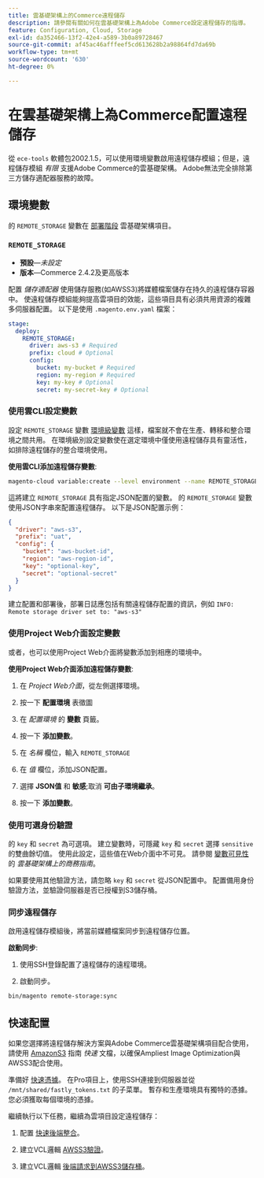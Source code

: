 ```yaml
---
title: 雲基礎架構上的Commerce遠程儲存
description: 請參閱有關如何在雲基礎架構上為Adobe Commerce設定遠程儲存的指導。
feature: Configuration, Cloud, Storage
exl-id: da352466-13f2-42e4-a589-3b0a89728467
source-git-commit: af45ac46afffeef5cd613628b2a98864fd7da69b
workflow-type: tm+mt
source-wordcount: '630'
ht-degree: 0%

---
```


# 在雲基礎架構上為Commerce配置遠程儲存

從 `ece-tools` 軟體包2002.1.5，可以使用環境變數啟用遠程儲存模組；但是，遠程儲存模組 _有限_ 支援Adobe Commerce的雲基礎架構。 Adobe無法完全排除第三方儲存適配器服務的故障。

## 環境變數

的 `REMOTE_STORAGE` 變數在 [部署階段](https://experienceleague.adobe.com/docs/commerce-cloud-service/user-guide/develop/deploy/process.html) 雲基礎架構項目。

### `REMOTE_STORAGE`

- **預設**—_未設定_
- **版本**—Commerce 2.4.2及更高版本

配置 _儲存適配器_ 使用儲存服務(如AWSS3)將媒體檔案儲存在持久的遠程儲存容器中。 使遠程儲存模組能夠提高雲項目的效能，這些項目具有必須共用資源的複雜多伺服器配置。 以下是使用 `.magento.env.yaml` 檔案：

```yaml
stage:
  deploy:
    REMOTE_STORAGE:
      driver: aws-s3 # Required
      prefix: cloud # Optional
      config:
        bucket: my-bucket # Required
        region: my-region # Required
        key: my-key # Optional
        secret: my-secret-key # Optional
```

### 使用雲CLI設定變數

設定 `REMOTE_STORAGE` 變數 [環境級變數](https://experienceleague.adobe.com/docs/commerce-cloud-service/user-guide/configure/env/variable-levels.html) 這樣，檔案就不會在生產、轉移和整合環境之間共用。 在環境級別設定變數使在選定環境中僅使用遠程儲存具有靈活性，如排除遠程儲存的整合環境使用。

**使用雲CLI添加遠程儲存變數**:

```bash
magento-cloud variable:create --level environment --name REMOTE_STORAGE --json true --inheritable false --value '{"driver":"aws-s3","prefix":"uat","config":{"bucket":"aws-bucket-id","region":"eu-west-1","key":"optional-key","secret":"optional-secret"}}'
```

這將建立 `REMOTE_STORAGE` 具有指定JSON配置的變數。 的 `REMOTE_STORAGE` 變數使用JSON字串來配置遠程儲存。 以下是JSON配置示例：

```json
{
  "driver": "aws-s3",
  "prefix": "uat",
  "config": {
    "bucket": "aws-bucket-id",
    "region": "aws-region-id",
    "key": "optional-key",
    "secret": "optional-secret"
  }
}
```

建立配置和部署後，部署日誌應包括有關遠程儲存配置的資訊，例如 `INFO: Remote storage driver set to: "aws-s3"`

### 使用Project Web介面設定變數

或者，也可以使用Project Web介面將變數添加到相應的環境中。

**使用Project Web介面添加遠程儲存變數**:

1. 在 _Project Web介面_，從左側選擇環境。

1. 按一下 **配置環境** 表徵圖

1. 在 _配置環境_ 的 **變數** 頁籤。

1. 按一下 **添加變數**。

1. 在 _名稱_ 欄位，輸入 `REMOTE_STORAGE`

1. 在 _值_ 欄位，添加JSON配置。

1. 選擇 **JSON值** 和 **敏感**;取消 **可由子環境繼承**。

1. 按一下 **添加變數**。

### 使用可選身份驗證

的 `key` 和 `secret` 為可選項。 建立變數時，可隱藏 `key` 和 `secret` 選擇 `sensitive` 的雙曲餘切值。 使用此設定，這些值在Web介面中不可見。 請參閱 [變數可見性](https://experienceleague.adobe.com/docs/commerce-cloud-service/user-guide/configure/env/variable-levels.html#visibility) 的 _雲基礎架構上的商務指南_。

如果要使用其他驗證方法，請忽略 `key` 和 `secret` 從JSON配置中。 配置備用身份驗證方法，並驗證伺服器是否已授權到S3儲存桶。

### 同步遠程儲存

啟用遠程儲存模組後，將當前媒體檔案同步到遠程儲存位置。

**啟動同步**:

1. 使用SSH登錄配置了遠程儲存的遠程環境。

1. 啟動同步。

```bash
bin/magento remote-storage:sync 
```

## 快速配置

如果您選擇將遠程儲存解決方案與Adobe Commerce雲基礎架構項目配合使用，請使用 [AmazonS3](https://docs.fastly.com/en/guides/amazon-s3) 指南 _快速_ 文檔，以確保Ampliest Image Optimization與AWSS3配合使用。

準備好 [快速憑據](https://experienceleague.adobe.com/docs/commerce-cloud-service/user-guide/cdn/setup-fastly/fastly-configuration.html#get-fastly-credentials)。 在Pro項目上，使用SSH連接到伺服器並從 `/mnt/shared/fastly_tokens.txt` 的子菜單。 暫存和生產環境具有獨特的憑據。 您必須獲取每個環境的憑據。

繼續執行以下任務，繼續為雲項目設定遠程儲存：

1. 配置 [快速後端整合](https://github.com/fastly/fastly-magento2/blob/master/Documentation/Guides/Edge-Modules/EDGE-MODULE-OTHER-CMS-INTEGRATION.md)。

1. 建立VCL邏輯 [AWSS3驗證](https://docs.fastly.com/en/guides/amazon-s3#using-an-amazon-s3-private-bucket)。

1. 建立VCL邏輯 [後端請求到AWSS3儲存桶](https://developer.fastly.com/reference/vcl/variables/backend-connection/req-backend/)。
